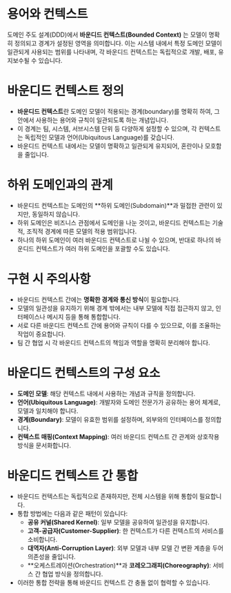 # 용어와 컨텍스트

도메인 주도 설계(DDD)에서 **바운디드 컨텍스트(Bounded Context)** 는 모델이 명확히 정의되고 경계가 설정된 영역을 의미합니다. 이는 시스템 내에서 특정 도메인 모델이 일관되게 사용되는 범위를 나타내며, 각 바운디드 컨텍스트는 독립적으로 개발, 배포, 유지보수될 수 있습니다.

# 바운디드 컨텍스트 정의

- **바운디드 컨텍스트**란 도메인 모델이 적용되는 경계(boundary)를 명확히 하여, 그 안에서 사용하는 용어와 규칙이 일관되도록 하는 개념입니다.
- 이 경계는 팀, 시스템, 서브시스템 단위 등 다양하게 설정할 수 있으며, 각 컨텍스트는 독립적인 모델과 언어(Ubiquitous Language)를 갖습니다.
- 바운디드 컨텍스트 내에서는 모델이 명확하고 일관되게 유지되어, 혼란이나 모호함을 줄입니다.

# 하위 도메인과의 관계

- 바운디드 컨텍스트는 도메인의 **하위 도메인(Subdomain)**과 밀접한 관련이 있지만, 동일하지 않습니다.
- 하위 도메인은 비즈니스 관점에서 도메인을 나눈 것이고, 바운디드 컨텍스트는 기술적, 조직적 경계에 따른 모델의 적용 범위입니다.
- 하나의 하위 도메인이 여러 바운디드 컨텍스트로 나뉠 수 있으며, 반대로 하나의 바운디드 컨텍스트가 여러 하위 도메인을 포괄할 수도 있습니다.

# 구현 시 주의사항

- 바운디드 컨텍스트 간에는 **명확한 경계와 통신 방식**이 필요합니다.
- 모델의 일관성을 유지하기 위해 경계 밖에서는 내부 모델에 직접 접근하지 않고, 인터페이스나 메시지 등을 통해 통합합니다.
- 서로 다른 바운디드 컨텍스트 간에 용어와 규칙이 다를 수 있으므로, 이를 조율하는 작업이 중요합니다.
- 팀 간 협업 시 각 바운디드 컨텍스트의 책임과 역할을 명확히 분리해야 합니다.

# 바운디드 컨텍스트의 구성 요소

- **도메인 모델**: 해당 컨텍스트 내에서 사용하는 개념과 규칙을 정의합니다.
- **언어(Ubiquitous Language)**: 개발자와 도메인 전문가가 공유하는 용어 체계로, 모델과 일치해야 합니다.
- **경계(Boundary)**: 모델이 유효한 범위를 설정하며, 외부와의 인터페이스를 정의합니다.
- **컨텍스트 매핑(Context Mapping)**: 여러 바운디드 컨텍스트 간 관계와 상호작용 방식을 문서화합니다.

# 바운디드 컨텍스트 간 통합

- 바운디드 컨텍스트는 독립적으로 존재하지만, 전체 시스템을 위해 통합이 필요합니다.
- 통합 방법에는 다음과 같은 패턴이 있습니다:
  - **공유 커널(Shared Kernel)**: 일부 모델을 공유하여 일관성을 유지합니다.
  - **고객-공급자(Customer-Supplier)**: 한 컨텍스트가 다른 컨텍스트의 서비스를 소비합니다.
  - **대역자(Anti-Corruption Layer)**: 외부 모델과 내부 모델 간 변환 계층을 두어 의존성을 줄입니다.
  - **오케스트레이션(Orchestration)**과 **코레오그래피(Choreography)**: 서비스 간 협업 방식을 정의합니다.
- 이러한 통합 전략을 통해 바운디드 컨텍스트 간 충돌 없이 협력할 수 있습니다.